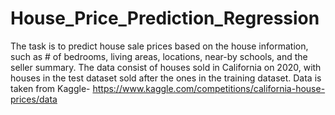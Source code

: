 # House_Price_Prediction_Regression
The task is to predict house sale prices based on the house information, such as # of bedrooms, living areas, locations, near-by schools, and the seller summary. The data consist of houses sold in California on 2020, with houses in the test dataset sold after the ones in the training dataset.
Data is taken from Kaggle- https://www.kaggle.com/competitions/california-house-prices/data
